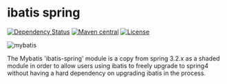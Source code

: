 ibatis spring
=============

[![Dependency Status](https://www.versioneye.com/user/projects/571ba2e5fcd19a00518565f2/badge.svg?style=flat)](https://www.versioneye.com/user/projects/571ba2e5fcd19a00518565f2)
[![Maven central](https://maven-badges.herokuapp.com/maven-central/org.mybatis/mybatis-2-spring/badge.svg)](https://maven-badges.herokuapp.com/maven-central/org.mybatis/mybatis-2-spring)
[![License](http://img.shields.io/:license-apache-brightgreen.svg)](http://www.apache.org/licenses/LICENSE-2.0.html)

![mybatis](http://mybatis.github.io/images/mybatis-logo.png)

The Mybatis 'ibatis-spring' module is a copy from spring 3.2.x as a shaded module in order to allow users using ibatis to 
freely upgrade to spring4 without having a hard dependency on upgrading ibatis in the process.


